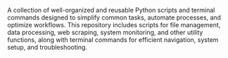 A collection of well-organized and reusable Python scripts and terminal commands designed to simplify common tasks, automate processes, and optimize workflows. This repository includes scripts for file management, data processing, web scraping, system monitoring, and other utility functions, along with terminal commands for efficient navigation, system setup, and troubleshooting.
